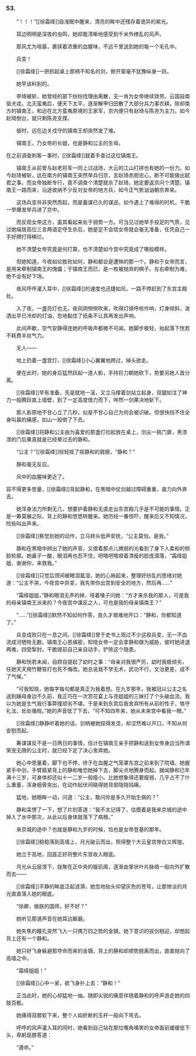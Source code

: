 ### 53.

　　“！！！”[[徐霜绛]]自浅眠中醒来，清亮的眸中还残存着诡异的紫光。

　　耳边明明是深夜的虫鸣，她却能清晰地感受到千米外缭乱的风声。

　　那风尤为喧嚣，裹挟着浓重的血腥味，不远千里送到她的每一个毛孔中。

　　兵变！

　　[[徐霜绛]]一把抓起桌上那柄不知名的剑，掀开窗毫不犹豫纵身一跃。

　　她早该料到的。

　　李琦被斩，她曾经的部下纷纷找理由离散，无一肯为女帝继续效劳。云国自南驱犬戎，北灭蛮夷后，便天下太平，逐渐解甲归田散了大部分兵力事农耕。除却南方的镇南王，和远在北方蛮夷原境的王家军，京内便只有赵琦与陈尧为主力。如今赵琦倒台，就只剩陈尧支撑。

　　彼时，远在边关戍守的镇南王却突然发了难。

　　镇南王，乃女帝的长姐，也是静和公主的生母。

在之前调查刺客一事时，[[徐霜绛]]就着手查过这位镇南王。

　　镇南王从前曾与赵老将军一同上过战场，大云的江山打拼也有她的一份力。如今赵琦被斩，远在南方的镇南王突然举兵归京，言赵琦赤胆忠心，断不可能做出弑君之事。而女帝独断专行，竟不调查个清楚就杀了赵琦，她定要返京问个清楚。镇南王一路而来，沿途收纳不少反对女帝的地方兵，如今正气势汹汹朝京奔来。

　　这场兵变并非突然而起，而是蓄谋已久的谋逆。如今遇上了难得的时机，干脆一举爆发举兵进了京中。

　　而反观女帝这方，虽其看起来处于弱势一方。可当见过她举手投足的气质，见过她端居高位三言两语定夺生杀后，她是定不会信女帝就会毫无准备，任凭自己一手好牌打得稀烂。

　　她不清楚女帝究竟是何打算，也不清楚如今宫中究竟成了哪般模样。

　　但她知道，今夜如论胜败如何，静和都会是遭殃的那一个。静和于女帝而言，是用来牵制镇南王的傀儡；于镇南王而已，是一枚被抛弃的棋子。左右牵制为难，绝不会有好下场。

　　夜风呼呼灌入耳中，[[徐霜绛]]的速度也迅捷如风，一路不停赶到了东宫主殿处。

　　入了夜，一盏亮灯也无。夜风阴恻恻吹来，吹得灯绦呼啦作响，灯身倾斜，泼洒出早已冷却的灯油，忽地黏住了纸条不让其再发出声响。

　　此间声歇，空气安静得连她的呼吸声都微不可闻。她脚步极轻，抬起落下恍若不耗费半丝气力。

　　无人——

　　地上扔着一盏宫灯，[[徐霜绛]]小心翼翼地跨过，掉头欲走。

　　便在此时，她的身后猛然跃起一道人影，手持巨刀朝她砍下，势要另她人首分离。

　　[[徐霜绛]]早有准备，先是就地一滚，又立马撑着剑站立起身，双腿如注了神力一般腾跃直上墙壁，到了一定高度借力而下，哗然一剑果决地斩下。

　　那人影原地不甘心立了几秒，似是不甘心自己为何会被识破。但很快挡不住全身叫嚣的痛感，如山一般倒了下去。

　　[[徐霜绛]]将静和公主由为喜爱的那盏灯捡起放在桌上，剑尖一挑门扉，黑漆漆的门后果真就是已经晕过去的静和。

　　“公主？”[[徐霜绛]]轻轻摇了摇静和的肩膀，“静和？”

　　静和毫无反应。

　　风中的血腥味更近了。

容不得更多思量，[[徐霜绛]]背起静和，在黑暗中仗剑越过障碍重重，奋力向外奔去。

　　她浑身法力所剩无几，想要护着静和无虞走出东宫殿几乎是不可能的事情。正是一筹莫展之际，背上的静和悠悠转醒来。她历经一番惊吓，醒来后又不知情况，险些叫出声来。

　　[[徐霜绛]]察觉到她的动作，立马转头低声安抚，“公主莫怕，是我。”

　　静和在黑暗中辨出了她的声音，又借着那点儿微弱的光看到了身下人柔和的侧脸轮廓。她鼻子一酸，眼泪再也忍不住，吧嗒吧嗒顺着清瘦的脸庞滴落，“霜绛姐姐，谢谢你，来救我。”

　　[[徐霜绛]]只觉后颈间被眼泪氲湿，她的心揪起来，整理好纷乱的思绪对她道：“公主不哭，今夜宫中异变，我先带你出宫到安全的地方，然后再……”

　　“霜绛姐姐，”静和眼泪无声的掉，哑着嗓子问她：“方才来杀我的那人，可是我的母亲镇南王派来的？今夜宫中谋反之人，可也是我的母亲镇南王？”

　　“……”[[徐霜绛]]默然不知如何作答，良久才艰难地开口：“静和，你都知道了。”

　　兵变成败只在一息之间。[[徐霜绛]]曾于史书上观过不少这般兵变，无一不血流成河牺牲无数。镇南王心思缜密，知晓女帝一定会拿静和做为威胁，彼时她进退两难，四受掣肘。干脆提前自己亲自动手，铲除这个隐患。

　　静和恍若未闻，自顾自提起了幼时之事：“母亲对我很严厉，幼时我极顽劣，任她天天用竹鞭笞打也死不悔改。她总说我不学无术，武功不行，文治更差，成不了气候。”

　　“可我知晓，她每字每句都是真正为我着想。在九岁那年，我被冠以公主之名送到姨母身边不久前，我正巧在一次赏花宴上与尧姐姐的三妹打了个头破血流。我以为她是生气我行事莽撞顽劣不堪，于是来到东宫后我舍弃所有从前的性子，恪守礼法，处处循规。”她的声音低了下去，“可不知四年来，她从未来宫中看我一眼。”

　　[[徐霜绛]]静静听着她的话，剑柄被她捏得发烫，却涩然难以开口，不知从何安慰而起。

　　筹谋谋反不是一日两日的事情，估计在镇南王亲手把静和送到女帝身边当所谓荣宠无限的公主时，就已经下定了决心舍弃她。

　　她心中思量着，脚下也不停，终于在血腥之气笼罩东宫之前来到了院墙。她握紧手中剑，手臂箍紧背上的静和唯恐她掉下去，脚尖点地腾身而起。据闻静和已年满十三岁，可身体却还似十一二岁一般瘦小。比她想象得还要瘦弱，几乎占不了什么重量，浑身细骨突出，在动作起伏间硌得她背部隐隐钝痛。

　　猛地，她眼眸一动，问道：“公主，敢问你是多久开始生病的？”

　　静和呆愣了一下，想了片刻答道：“我不太记得了，估摸着是我来京城的途中掉入了水中那次，从此以后身体就落下了病根。”

　　来京城的途中？也就是静和九岁的时候，恰也是女帝登基的那年。

　　[[徐霜绛]]稳稳落到高墙上，月光破云而出，照得整个大云皇宫惨白又辉煌。

　　她立于高地，回首正好将整片东宫收入眼底。

　　月光从云层泄下，拢聚在正中央的璇玑阁，逐渐由掌状叶片脉络一般向外扩散而去——

　　[[徐霜绛]]平静的眸底泛起涟漪，她忽地抬头仰望灰色的苍穹，让那惨淡的月光直直落入她的眼底。

　　“徐卿，做朕的国师，好不好？”

　　她听见那道声音在她耳边厮磨。

　　她失焦的瞳孔突然飞入一只携万钧之势的金镝，她下意识的拔剑相迎，却想起背上还有一个静和。

　　她只好飞身躲避那夺命而来的金镝，背上的静和却顺势脱离而出，直直抛向了高墙之中。

　　“霜绛姐姐！”

　　[[徐霜绛]]心中一紧，欲飞身扑上去：“静和！”

　　正当此时，她的心却猛地一抽，随即尖锐的痛意伴随着静和的呼声游走她的四肢百骸。

　　她痛得双膝软下来，整个人如折断的玉杆一般向下弯去。

　　呼呼的风声灌入耳的同时，她看到自己站在那位嘴角噙笑的女帝面前缓缓低下头，卑躬屈膝答道：

　　“遵命。”